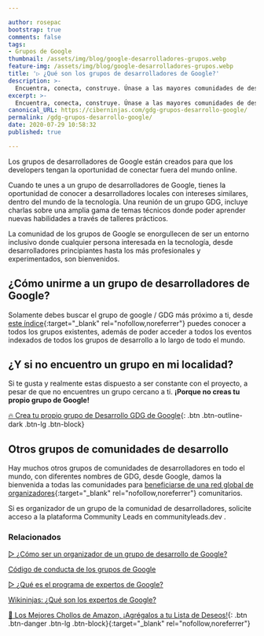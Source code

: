 ```yaml
---

author: rosepac
bootstrap: true
comments: false
tags:
- Grupos de Google
thumbnail: /assets/img/blog/google-desarrolladores-grupos.webp
feature-img: /assets/img/blog/google-desarrolladores-grupos.webp
title: '▷ ¿Qué son los grupos de desarrolladores de Google?'
description: >-
  Encuentra, conecta, construye. Únase a las mayores comunidades de desarrolladores de Google.
excerpt: >-
  Encuentra, conecta, construye. Únase a las mayores comunidades de desarrolladores de Google.
canonical_URL: https://ciberninjas.com/gdg-grupos-desarrollo-google/
permalink: /gdg-grupos-desarrollo-google/
date: 2020-07-29 10:58:32
published: true

---
```


Los grupos de desarrolladores de Google están creados para que los developers tengan la oportunidad de conectar fuera del mundo online.

Cuando te unes a un grupo de desarrolladores de Google, tienes la oportunidad de conocer a desarrolladores locales con intereses similares, dentro del mundo de la tecnología. Una reunión de un grupo GDG, incluye charlas sobre una amplia gama de temas técnicos donde poder aprender nuevas habilidades a través de talleres prácticos.

La comunidad de los grupos de Google se enorgullecen de ser un entorno inclusivo donde cualquier persona interesada en la tecnología, desde desarrolladores principiantes hasta los más profesionales y experimentados, son bienvenidos.

## **¿Cómo unirme a un grupo de desarrolladores de Google?**

Solamente debes buscar el grupo de google / GDG más próximo a ti, desde [este índice](https://gdg.community.dev/){:target="_blank" rel="nofollow,noreferrer"} puedes conocer a todos los grupos existentes, además de poder acceder a todos los eventos indexados de todos los grupos de desarrollo a lo largo de todo el mundo.

## **¿Y si no encuentro un grupo en mi localidad?**

Si te gusta y realmente estas dispuesto a ser constante con el proyecto, a pesar de que no encuentres un grupo cercano a ti. **¡Porque no creas tu propio grupo de Google!**

[🔥 Crea tu propio grupo de Desarrollo GDG de Google](https://ciberninjas.com/gdg-organizadores-grupos/){: .btn .btn-outline-dark .btn-lg .btn-block}

## **Otros grupos de comunidades de desarrollo**

Hay muchos otros grupos de comunidades de desarrolladores en todo el mundo, con diferentes nombres de GDG, desde Google, damos la bienvenida a todas las comunidades para [beneficiarse de una red global de organizadores](https://communityleads.dev/){:target="_blank" rel="nofollow,noreferrer"} comunitarios.

Si es organizador de un grupo de la comunidad de desarrolladores, solicite acceso a la plataforma Community Leads en communityleads.dev .

<!-- https://developers.google.com/community/gdg/organizers -->
### **Relacionados** <!-- omit in toc -->

[▷ ¿Cómo ser un organizador de un grupo de desarrollo de Google?](https://ciberninjas.com/gdg-organizadores-grupos/)

[Código de conducta de los grupos de Google](https://ciberninjas.com/gdg-codigo-conducta/)

[▷ ¿Qué es el programa de expertos de Google?](https://ciberninjas.com/expertos-google/)

[Wikininjas: ¿Qué son los expertos de Google?](https://ciberninjas.com/wiki/gde/)

[🛒 Los Mejores Chollos de Amazon, ¡Agrégalos a tu Lista de Deseos!](/amazon/ "Los Mejores Chollos de Amazon, Ofertas Flash, Black Monday y Amazon Prime Day"){: .btn .btn-danger .btn-lg .btn-block}{:target="_blank" rel="nofollow,noreferrer"}